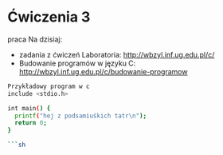 Ćwiczenia 3
===========
praca Na dzisiaj:



* zadania z ćwiczeń Laboratoria: http://wbzyl.inf.ug.edu.pl/c/
* Budowanie programów w języku C: http://wbzyl.inf.ug.edu.pl/c/budowanie-programow

```sh
Przykładowy program w c
include <stdio.h>

int main() {
  printf("hej z podsamiuśkich tatr\n");
  return 0;
}

```sh




